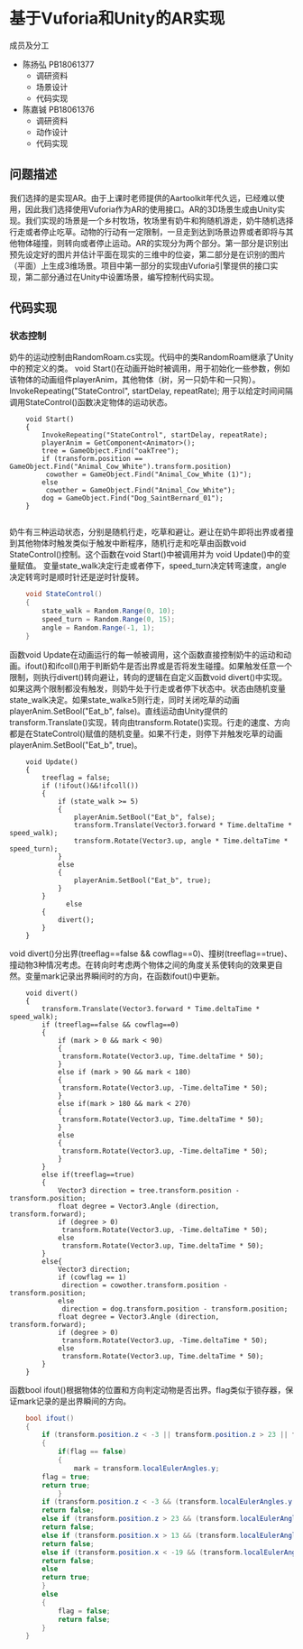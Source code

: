 # 基于Vuforia和Unity的AR实现
成员及分工
* 陈扬弘 PB18061377 
  * 调研资料
  * 场景设计
  * 代码实现
* 陈嘉铖 PB18061376
  * 调研资料
  * 动作设计
  * 代码实现
## 问题描述
我们选择的是实现AR。由于上课时老师提供的Aartoolkit年代久远，已经难以使用，因此我们选择使用Vuforia作为AR的使用接口。AR的3D场景生成由Unity实现。我们实现的场景是一个乡村牧场，牧场里有奶牛和狗随机游走，奶牛随机选择行走或者停止吃草。动物的行动有一定限制，一旦走到达到场景边界或者即将与其他物体碰撞，则转向或者停止运动。AR的实现分为两个部分。第一部分是识别出预先设定好的图片并估计平面在现实的三维中的位姿，第二部分是在识别的图片（平面）上生成3维场景。项目中第一部分的实现由Vuforia引擎提供的接口实现，第二部分通过在Unity中设置场景，编写控制代码实现。

## 代码实现
### 状态控制
奶牛的运动控制由RandomRoam.cs实现。代码中的类RandomRoam继承了Unity中的预定义的类。
void Start()在动画开始时被调用，用于初始化一些参数，例如该物体的动画组件playerAnim，其他物体（树，另一只奶牛和一只狗）。InvokeRepeating("StateControl", startDelay, repeatRate);
用于以给定时间间隔调用StateControl()函数决定物体的运动状态。
```
    void Start()
    {
        InvokeRepeating("StateControl", startDelay, repeatRate);
        playerAnim = GetComponent<Animator>();
        tree = GameObject.Find("oakTree");
        if (transform.position == GameObject.Find("Animal_Cow_White").transform.position)
         cowother = GameObject.Find("Animal_Cow_White (1)");
        else
         cowother = GameObject.Find("Animal_Cow_White");
        dog = GameObject.Find("Dog_SaintBernard_01");
    }
    
```
奶牛有三种运动状态，分别是随机行走，吃草和避让。避让在奶牛即将出界或者撞到其他物体时触发类似于触发中断程序，随机行走和吃草由函数void StateControl()控制。这个函数在void Start()中被调用并为 void Update()中的变量赋值。
变量state_walk决定行走或者停下，speed_turn决定转弯速度，angle决定转弯时是顺时针还是逆时针旋转。

```C#
    void StateControl()
    {
        state_walk = Random.Range(0, 10);
        speed_turn = Random.Range(0, 15);
        angle = Random.Range(-1, 1);
    }
```

函数void Update在动画运行的每一帧被调用，这个函数直接控制奶牛的运动和动画。ifout()和ifcoll()用于判断奶牛是否出界或是否将发生碰撞。如果触发任意一个限制，则执行divert()转向避让，转向的逻辑在自定义函数void divert()中实现。如果这两个限制都没有触发，则奶牛处于行走或者停下状态中。状态由随机变量state_walk决定。如果state_walk≥5则行走，同时关闭吃草的动画playerAnim.SetBool("Eat_b", false)。直线运动由Unity提供的transform.Translate()实现，转向由transform.Rotate()实现。行走的速度、方向都是在StateControl()赋值的随机变量。如果不行走，则停下并触发吃草的动画playerAnim.SetBool("Eat_b", true)。
```
    void Update()
    {
        treeflag = false;
        if (!ifout()&&!ifcoll())
        {
            if (state_walk >= 5)
            {
                playerAnim.SetBool("Eat_b", false);
                transform.Translate(Vector3.forward * Time.deltaTime * speed_walk);
                transform.Rotate(Vector3.up, angle * Time.deltaTime * speed_turn);
            }
            else
            {
                playerAnim.SetBool("Eat_b", true);
            }
        }
		      else
        {
            divert();
        }
    }
```  
void divert()分出界(treeflag==false && cowflag==0)、撞树(treeflag==true)、撞动物3种情况考虑。在转向时考虑两个物体之间的角度关系使转向的效果更自然。变量mark记录出界瞬间时的方向，在函数ifout()中更新。

```
    void divert()
    {
        transform.Translate(Vector3.forward * Time.deltaTime * speed_walk);
        if (treeflag==false && cowflag==0)
        {
            if (mark > 0 && mark < 90)
            {
             transform.Rotate(Vector3.up, Time.deltaTime * 50);
            }
            else if (mark > 90 && mark < 180)
            {
             transform.Rotate(Vector3.up, -Time.deltaTime * 50);
            }
            else if(mark > 180 && mark < 270)
            {
             transform.Rotate(Vector3.up, Time.deltaTime * 50);
            }
            else
            {
             transform.Rotate(Vector3.up, -Time.deltaTime * 50);
            }
        }
        else if(treeflag==true)
        {
            Vector3 direction = tree.transform.position - transform.position;
            float degree = Vector3.Angle (direction, transform.forward);
            if (degree > 0)
             transform.Rotate(Vector3.up, -Time.deltaTime * 50);
            else
             transform.Rotate(Vector3.up, Time.deltaTime * 50);
        }
        else{
            Vector3 direction;
            if (cowflag == 1)
             direction = cowother.transform.position - transform.position;
            else
             direction = dog.transform.position - transform.position;
            float degree = Vector3.Angle (direction, transform.forward);
            if (degree > 0)
             transform.Rotate(Vector3.up, -Time.deltaTime * 50);
            else
             transform.Rotate(Vector3.up, Time.deltaTime * 50);
        }
    }
```
函数bool ifout()根据物体的位置和方向判定动物是否出界。flag类似于锁存器，保证mark记录的是出界瞬间的方向。
```C#
    bool ifout()
    {
        if (transform.position.z < -3 || transform.position.z > 23 || transform.position.x > 0 || transform.position.x < -19)
        {
            if(flag == false)
            {
                mark = transform.localEulerAngles.y;
		flag = true;
		return true;
            }
	    if (transform.position.z < -3 && (transform.localEulerAngles.y <30 || transform.localEulerAngles.y > 330))
		return false;
	    else if (transform.position.z > 23 && (transform.localEulerAngles.y > 150 && transform.localEulerAngles.y < 210))
		return false;
	    else if (transform.position.x > 13 && (transform.localEulerAngles.y > 240 && transform.localEulerAngles.y < 300))
		return false;
	    else if (transform.position.x < -19 && (transform.localEulerAngles.y > 60 && transform.localEulerAngles.y < 120))
		return false;
	    else
		return true;         
        }
        else
        {
            flag = false;
            return false;
        }
    }
```    


